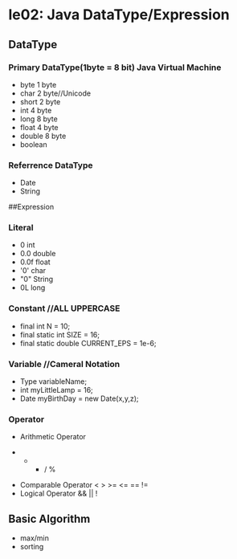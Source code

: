 # le02: Java DataType/Expression

## DataType

### Primary DataType(1byte = 8 bit) Java Virtual Machine
- byte 1 byte
- char 2 byte//Unicode
- short 2 byte
- int 4 byte
- long 8 byte
- float 4 byte 
- double 8 byte
- boolean  

### Referrence DataType
- Date
- String

##Expression
### Literal
- 0 int
- 0.0 double
- 0.0f float
- '0' char
- "0" String
- 0L  long

### Constant //ALL UPPERCASE
- final int N = 10;
- final static int SIZE = 16;
- final static double CURRENT_EPS = 1e-6;

### Variable //Cameral Notation
- Type variableName;
- int myLittleLamp = 16;
- Date myBirthDay = new Date(x,y,z);

### Operator
- Arithmetic Operator
+ - * / % 
- Comparable Operator
< > >= <= == !=
- Logical Operator
&& || !


## Basic Algorithm
- max/min
- sorting

